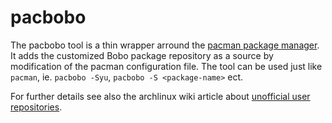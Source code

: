 # pacbobo
The pacbobo tool is a thin wrapper arround the
[pacman package manager](https://wiki.archlinux.org/index.php/pacman).
It adds the customized Bobo package repository as a source by 
modification of the pacman configuration file. The tool can be used just 
like `pacman`, ie. `pacbobo -Syu`, `pacbobo -S <package-name>` ect.

For further details see also the archlinux wiki article about
[unofficial user repositories](https://wiki.archlinux.org/index.php/unofficial_user_repositories).
